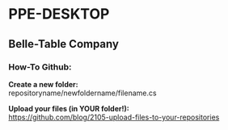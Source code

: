 # PPE-DESKTOP
## Belle-Table Company

### How-To Github:

**Create a new folder:** <br />
repositoryname/newfoldername/filename.cs

**Upload your files (in YOUR folder!):** <br />
https://github.com/blog/2105-upload-files-to-your-repositories
